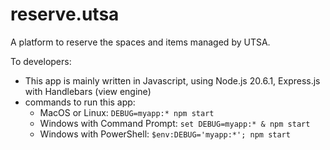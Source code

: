 # reserve.utsa
A platform to reserve the spaces and items managed by UTSA.

To developers:
- This app is mainly written in Javascript, using Node.js 20.6.1, Express.js with Handlebars (view engine)
- commands to run this app:
    - MacOS or Linux: `DEBUG=myapp:* npm start`
    - Windows with Command Prompt: `set DEBUG=myapp:* & npm start`
    - Windows with PowerShell: `$env:DEBUG='myapp:*'; npm start`